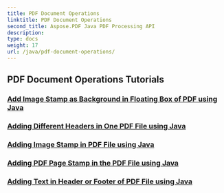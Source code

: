 ```yaml
---
title: PDF Document Operations
linktitle: PDF Document Operations
second_title: Aspose.PDF Java PDF Processing API
description: 
type: docs
weight: 17
url: /java/pdf-document-operations/
---
```


## PDF Document Operations Tutorials
### [Add Image Stamp as Background in Floating Box of PDF using Java](./add-image-stamp-as-background-in-floating-box-of-pdf-using-java/)
### [Adding Different Headers in One PDF File using Java](./adding-different-headers-in-one-pdf-file-using-java/)
### [Adding Image Stamp in PDF File using Java](./adding-image-stamp-in-pdf-file-using-java/)
### [Adding PDF Page Stamp in the PDF File using Java](./adding-pdf-page-stamp-in-pdf-file-using-java/)
### [Adding Text in Header or Footer of PDF File using Java](./adding-text-in-header-or-footer-of-pdf-file-using-java/)